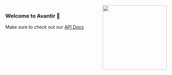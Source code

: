 <img align="right" width="200" src="https://user-images.githubusercontent.com/1002805/162428013-b1263202-ff17-44b2-b440-791936cc3180.png">

### Welcome to Avantir 🎉

Make sure to check out our [API Docs](https://docs.avantir.com/)

